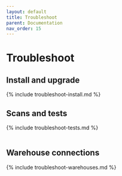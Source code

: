 ```yaml
---
layout: default
title: Troubleshoot
parent: Documentation
nav_order: 15
---
```


# Troubleshoot

## Install and upgrade

{% include troubleshoot-install.md %}
<br />

## Scans and tests

{% include troubleshoot-tests.md %}
<br />
<br />

## Warehouse connections

{% include troubleshoot-warehouses.md %}
<br />